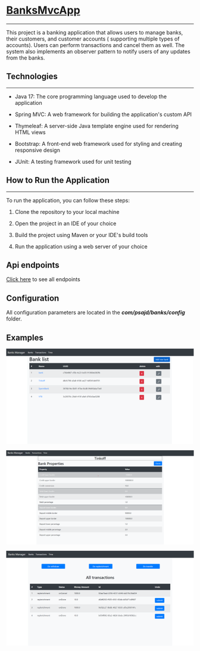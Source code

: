 # [BanksMvcApp](task/banks.md)

---

This project is a banking application that allows users to manage banks, their customers, and customer accounts (
supporting multiple types of accounts). Users can perform transactions and cancel them as well. The system also
implements an observer pattern to notify users of any updates from the banks.

## Technologies

---

- Java 17: The core programming language used to develop the application


- Spring MVC: A web framework for building the application's custom API


- Thymeleaf: A server-side Java template engine used for rendering HTML views


- Bootstrap: A front-end web framework used for styling and creating responsive design


- JUnit: A testing framework used for unit testing

## How to Run the Application

---
To run the application, you can follow these steps:

1. Clone the repository to your local machine


2. Open the project in an IDE of your choice


3. Build the project using Maven or your IDE's build tools


4. Run the application using a web server of your choice

## Api endpoints

[Click here](task/api.md) to see all endpoints

## Configuration

All configuration parameters are located in the **_com/psajd/banks/config_** folder.

## Examples

![Banks](/task/pics/banks.png)

![BankInfo](/task/pics/bankInfo.png)

![Transactions](/task/pics/transactions.png)

